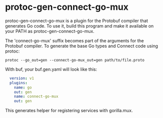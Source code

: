 # protoc-gen-connect-go-mux

protoc-gen-connect-go-mux is a plugin for the Protobuf compiler that generates
Go code. To use it, build this program and make it available on your PATH as
protoc-gen-connect-go-mux.

The 'connect-go-mux' suffix becomes part of the arguments for the Protobuf
compiler. To generate the base Go types and Connect code using protoc:

```
protoc --go_out=gen --connect-go-mux_out=gen path/to/file.proto
```

With buf, your buf.gen.yaml will look like this:

```yaml
  version: v1
  plugins:
    name: go
    out: gen
    name: connect-go-mux
    out: gen
```

This generates helper for registering services with gorilla.mux.
